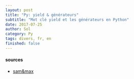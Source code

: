 ```yaml
---
layout: post
title: "Py: yield & générateurs"
subtitle: "Mot clé yield et les générateurs en Python"
date: 2017-07-25
author: Sol
category: Py
tags: divers, fr, en
finished: false
---
```


#### sources

* [sam&max](http://sametmax.com/comment-utiliser-yield-et-les-generateurs-en-python/)
